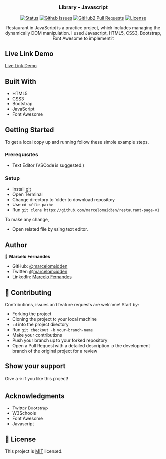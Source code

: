 <h3 align="center">Library - Javascript</h3>

<div align="center">

[![Status](https://img.shields.io/badge/status-active-success.svg)](https://github.com/marcelomaidden/restaurant-page-v1)
[![Github Issues](https://img.shields.io/badge/GitHub-Issues-orange)](https://github.com/marcelomaidden/restaurant-page-v1/issues)
[![GitHub2 Pull Requests](https://img.shields.io/badge/GitHub-Pull%20Requests-blue)](https://github.com/marcelomaidden/restaurant-page-v1/pulls)
[![License](https://img.shields.io/badge/license-MIT-blue.svg)](/LICENSE)
</div>
<p align="center">Restaurant in JavaScript is a practice project, which includes managing the dynamically DOM manipulation. I used Javascript, HTML5, CSS3, Bootstrap, Font Awesome to implement it</p>


## Live Link Demo

[Live Link Demo](https://marcelomaidden.github.io/restaurant-page-v1/)

## Built With

- HTML5
- CSS3
- Bootstrap
- JavaScript
- Font Awesome


## Getting Started

To get a local copy up and running follow these simple example steps.

### Prerequisites

- Text Editor (VSCode is suggested.)


### Setup

- Install [git](https://git-scm.com/downloads)
- Open Terminal
- Change directory to folder to download repository
- Use `cd <file-path>`
- Run `git clone https://github.com/marcelomaidden/restaurant-page-v1`



To make any change,

- Open related file by using text editor.

## Author

👤  **Marcelo Fernandes**

- GitHub: [@marcelomaidden](https://github.com/marcelomaidden)
- Twitter: [@marcelomaidden](https://twitter.com/marcelomaidden)
- LinkedIn: [Marcelo Fernandes](https://linkedin.com/in/marcelofernandesdearaujo) 
## 🤝 Contributing

Contributions, issues and feature requests are welcome! Start by:

- Forking the project
- Cloning the project to your local machine
- `cd` into the project directory
- Run `git checkout -b your-branch-name`
- Make your contributions
- Push your branch up to your forked repository
- Open a Pull Request with a detailed description to the development branch of the original project for a review


## Show your support

Give a ⭐️ if you like this project!

## Acknowledgments

- Twitter Bootstrap
- W3Schools
- Font Awesome
- Javascript

## 📝 License

This project is [MIT](LICENSE) licensed.
